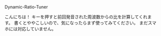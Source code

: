 Dynamic-Ratio-Tuner

こんにちは！
キーを押すと前回発音された周波数からの比を計算してくれます。
書くとややこしいので、気になったらまず使ってみてください。
まだスマホには対応していません。 